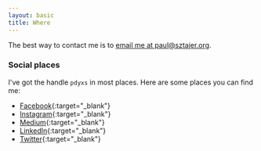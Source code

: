 ```yaml
---
layout: basic
title: Where
---
```

The best way to contact me is to [email me at paul@sztajer.org](mailto:paul@sztajer.org).

### Social places
I've got the handle `pdyxs` in most places. Here are some places you can find me:
* [Facebook](http://facebook.com/pdyxs){:target="_blank"}
* [Instagram](http://instagram.com/pdyxs){:target="_blank"}
* [Medium](http://medium.com/@pdyxs){:target="_blank"}
* [LinkedIn](http://linkedin.com/in/pdyxs){:target="_blank"}
* [Twitter](http://twitter.com/pdyxs){:target="_blank"}
